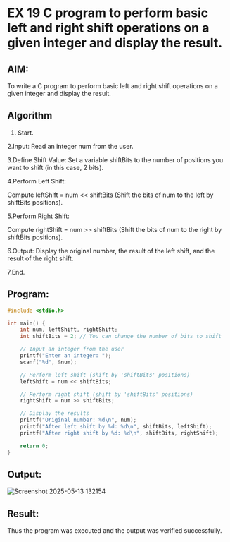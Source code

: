 # EX 19 C program to perform basic left and right shift operations on a given integer and display the result.
## AIM:
To write a C program to perform basic left and right shift operations on a given integer and display the result.

## Algorithm
1. Start.

2.Input: Read an integer num from the user.

3.Define Shift Value: Set a variable shiftBits to the number of positions you want to shift (in this case, 2 bits).

4.Perform Left Shift:

Compute leftShift = num << shiftBits (Shift the bits of num to the left by shiftBits positions).

5.Perform Right Shift:

Compute rightShift = num >> shiftBits (Shift the bits of num to the right by shiftBits positions).

6.Output: Display the original number, the result of the left shift, and the result of the right shift.

7.End. 

## Program:
```c
#include <stdio.h>

int main() {
    int num, leftShift, rightShift;
    int shiftBits = 2; // You can change the number of bits to shift

    // Input an integer from the user
    printf("Enter an integer: ");
    scanf("%d", &num);

    // Perform left shift (shift by 'shiftBits' positions)
    leftShift = num << shiftBits;

    // Perform right shift (shift by 'shiftBits' positions)
    rightShift = num >> shiftBits;

    // Display the results
    printf("Original number: %d\n", num);
    printf("After left shift by %d: %d\n", shiftBits, leftShift);
    printf("After right shift by %d: %d\n", shiftBits, rightShift);

    return 0;
}
```

## Output:

![Screenshot 2025-05-13 132154](https://github.com/user-attachments/assets/1c4f159d-91dd-4201-8ae3-dd963aa8d100)


## Result:
Thus the program was executed and the output was verified successfully.
